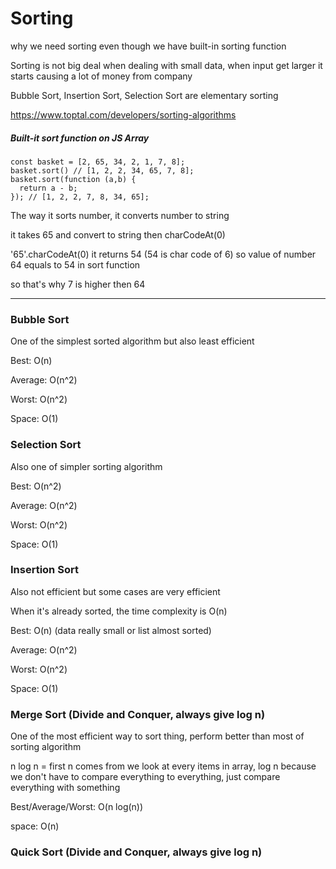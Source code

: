 # Sorting

why we need sorting even though we have built-in sorting function

Sorting is not big deal when dealing with small data, when input get larger it starts causing a lot of money from company

Bubble Sort, Insertion Sort, Selection Sort are elementary sorting

https://www.toptal.com/developers/sorting-algorithms

##### Built-it sort function on JS Array

```
const basket = [2, 65, 34, 2, 1, 7, 8];
basket.sort() // [1, 2, 2, 34, 65, 7, 8];
basket.sort(function (a,b) {
  return a - b;
}); // [1, 2, 2, 7, 8, 34, 65];
``` 

The way it sorts number, it converts number to string

it takes 65 and convert to string then charCodeAt(0)

'65'.charCodeAt(0) it returns 54 (54 is char code of 6) so value of number 64 equals to 54 in sort function

so that's why 7 is higher then 64

--- 

### Bubble Sort

One of the simplest sorted algorithm but also least efficient

Best: O(n)

Average: O(n^2)

Worst: O(n^2)

Space: O(1)

### Selection Sort

Also one of simpler sorting algorithm

Best: O(n^2)

Average: O(n^2)

Worst: O(n^2)

Space: O(1)

### Insertion Sort

Also not efficient but some cases are very efficient

When it's already sorted, the time complexity is O(n)

Best: O(n) (data really small or list almost sorted)

Average: O(n^2)

Worst: O(n^2)

Space: O(1)

### Merge Sort (Divide and Conquer, always give log n)

One of the most efficient way to sort thing, perform better than most of sorting algorithm

n log n = first n comes from we look at every items in array, log n because we don't have to compare everything to everything, just compare everything with something

Best/Average/Worst: O(n log(n))

space: O(n)

### Quick Sort (Divide and Conquer, always give log n)

